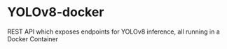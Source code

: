 # YOLOv8-docker
REST API which exposes endpoints for YOLOv8 inference, all running in a Docker Container